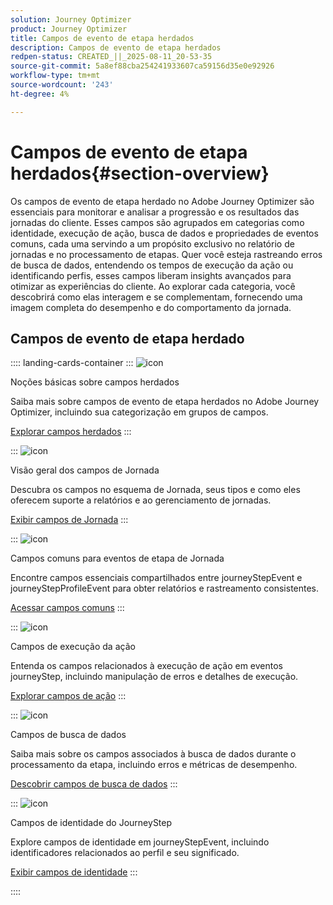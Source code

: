 ```yaml
---
solution: Journey Optimizer
product: Journey Optimizer
title: Campos de evento de etapa herdados
description: Campos de evento de etapa herdados
redpen-status: CREATED_||_2025-08-11_20-53-35
source-git-commit: 5a8ef88cba254241933607ca59156d35e0e92926
workflow-type: tm+mt
source-wordcount: '243'
ht-degree: 4%

---
```



# Campos de evento de etapa herdados{#section-overview}

Os campos de evento de etapa herdado no Adobe Journey Optimizer são essenciais para monitorar e analisar a progressão e os resultados das jornadas do cliente. Esses campos são agrupados em categorias como identidade, execução de ação, busca de dados e propriedades de eventos comuns, cada uma servindo a um propósito exclusivo no relatório de jornadas e no processamento de etapas. Quer você esteja rastreando erros de busca de dados, entendendo os tempos de execução da ação ou identificando perfis, esses campos liberam insights avançados para otimizar as experiências do cliente. Ao explorar cada categoria, você descobrirá como elas interagem e se complementam, fornecendo uma imagem completa do desempenho e do comportamento da jornada.

## Campos de evento de etapa herdado

:::: landing-cards-container
:::
![icon](https://cdn.experienceleague.adobe.com/icons/book.svg)

Noções básicas sobre campos herdados

Saiba mais sobre campos de evento de etapa herdados no Adobe Journey Optimizer, incluindo sua categorização em grupos de campos.

[Explorar campos herdados](../using/reports/sharing-legacy-fields.md)
:::

:::
![icon](https://cdn.experienceleague.adobe.com/icons/chart-line.svg)

Visão geral dos campos de Jornada

Descubra os campos no esquema de Jornada, seus tipos e como eles oferecem suporte a relatórios e ao gerenciamento de jornadas.

[Exibir campos de Jornada](../using/reports/sharing-journey-fields.md)
:::

:::
![icon](https://cdn.experienceleague.adobe.com/icons/list-check.svg)

Campos comuns para eventos de etapa de Jornada

Encontre campos essenciais compartilhados entre journeyStepEvent e journeyStepProfileEvent para obter relatórios e rastreamento consistentes.

[Acessar campos comuns](../using/reports/sharing-common-fields.md)
:::

:::
![icon](https://cdn.experienceleague.adobe.com/icons/gear.svg)

Campos de execução da ação

Entenda os campos relacionados à execução de ação em eventos journeyStep, incluindo manipulação de erros e detalhes de execução.

[Explorar campos de ação](../using/reports/sharing-execution-fields.md)
:::

:::
![icon](https://cdn.experienceleague.adobe.com/icons/code-branch.svg)

Campos de busca de dados

Saiba mais sobre os campos associados à busca de dados durante o processamento da etapa, incluindo erros e métricas de desempenho.

[Descobrir campos de busca de dados](../using/reports/sharing-fetch-fields.md)
:::

:::
![icon](https://cdn.experienceleague.adobe.com/icons/bullseye.svg)

Campos de identidade do JourneyStep

Explore campos de identidade em journeyStepEvent, incluindo identificadores relacionados ao perfil e seu significado.

[Exibir campos de identidade](../using/reports/sharing-identity-fields.md)
:::

::::
